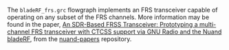 The `bladeRF_frs.grc` flowgraph implements an FRS transceiver capable of
operating on any subset of the FRS channels. More information may be found in
the paper, [An SDR-Based FRSS Transceiver: Prototyping a multi-channel FRS transceiver with CTCSS support via GNU Radio and the Nuand bladeRF](https://github.com/Nuand/nuand-papers/releases/download/20150614/bladeRF_frs.pdf), from the
[nuand-papers](https://www.github.com/nuand/nuand-papers/) repository.

